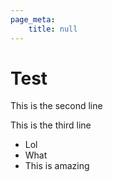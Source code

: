 ```yaml
---
page_meta:
    title: null
---
```



# Test
This is the second line

This is the third line
- Lol
- What 
- This is amazing